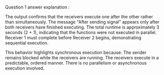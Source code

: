 Question 1 answer explanation :

The output confirms that the receivers execute one after the other rather than simultaneously.
The message "After sending signal" appears only after both receivers have finished executing.
The total runtime is approximately 3 seconds (2 + 1), indicating that the functions were not executed in parallel.
Receiver 1 must complete before Receiver 2 begins, demonstrating sequential execution.

This behavior highlights synchronous execution because:
The sender remains blocked while the receivers are running.
The receivers execute in a predictable, ordered manner.
There is no parallelism or asynchronous execution involved.


